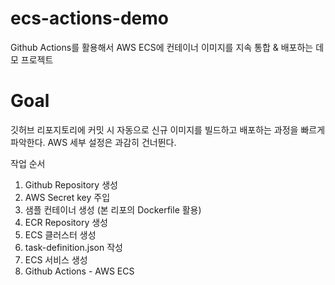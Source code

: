# ecs-actions-demo
Github Actions를 활용해서 AWS ECS에 컨테이너 이미지를 지속 통합 & 배포하는 데모 프로젝트

# Goal
깃허브 리포지토리에 커밋 시 자동으로 신규 이미지를 빌드하고 배포하는 과정을 빠르게 파악한다. AWS 세부 설정은 과감히 건너뛴다.

작업 순서
1. Github Repository 생성
2. AWS Secret key 주입
3. 샘플 컨테이너 생성 (본 리포의 Dockerfile 활용)
4. ECR Repository 생성
5. ECS 클러스터 생성
6. task-definition.json 작성
7. ECS 서비스 생성
8. Github Actions - AWS ECS 
